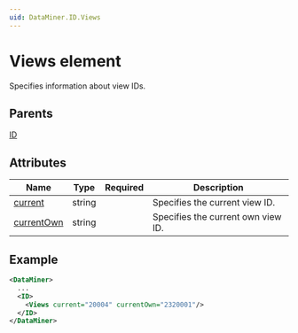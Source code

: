 ```yaml
---
uid: DataMiner.ID.Views
---
```


# Views element

Specifies information about view IDs.

## Parents

[ID](xref:DataMiner.ID)

## Attributes

| Name | Type | Required | Description |
| --- | --- | --- | --- |
| [current](xref:DataMiner.ID.Views-current) | string |  | Specifies the current view ID. |
| [currentOwn](xref:DataMiner.ID.Views-currentOwn) | string |  | Specifies the current own view ID. |

## Example

```xml
<DataMiner>
  ...
  <ID>
    <Views current="20004" currentOwn="2320001"/>
  </ID>
</DataMiner>
```
